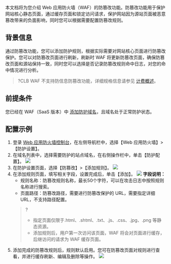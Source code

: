 本文档将为您介绍 Web 应用防火墙（WAF）的防篡改功能。防篡改功能用于保护网站核心静态页面，通过缓存页面和锁定访问请求，保护网站因为源站页面被恶意篡改带来的负面影响，同时您可以根据需要配置防篡改规则。
## 背景信息
通过防篡改功能，您可以添加防护规则，根据实际需要对网站核心页面进行防篡改保护。您可以对防篡改页面进行刷新，刷新时 WAF 将更新防篡改页面，确保防篡改页面和源站保持一致，同时您可以选择是否记录防篡改规则命中日志，对您的命中情况进行分析。
>?CLB WAF 不支持防信息防篡改功能，详细规格信息请参见 [计费概述](https://cloud.tencent.com/document/product/627/11730)。

## 前提条件
您已经在 WAF（SaaS 版本）中 [添加防护域名](https://cloud.tencent.com/document/product/627/18631)，且域名处于正常防护状态。

## 配置示例 
1. 登录 [Web 应用防火墙控制台](https://console.cloud.tencent.com/guanjia)，在左侧导航栏中，选择【Web 应用防火墙】>【防护设置】。
2. 在域名列表中，选择需要防护的站点域名，在右侧操作栏中，单击【防护配置】。
![](https://main.qcloudimg.com/raw/5c5c6538e7f4f79f114af7db2d62c1d8.png)
3. 在防护设置页面，选择【防篡改】>【添加规则】。
 ![](https://main.qcloudimg.com/raw/90619e70132434798a1eff934f27c5f7.png)
4.	在添加规则页面，填写相关字段，设置完成后，单击【添加】。
 ![](https://main.qcloudimg.com/raw/6369b47cf28938e646aa1ea717dae3cf.png)
  **字段说明：**
	- 规则名称：防篡改规则名称，最长50个字符，可以在攻击日志中按照规则名称进行搜索。
	- 页面路径：防篡改路径，需要进行防篡改保护的 URL，需要指定详细 URL，不支持路径配置。
	>?
	>- 指定页面仅限于.html、.shtml、.txt、.js、.css、.jpg、.png 等静态资源。
	>- 添加规则后，用户第一次访问该页面，WAF 将会对页面进行缓存，后继访问的请求为 WAF 缓存页面。
5. 添加完成的防篡改规则后，规则默认启用。您可在防篡改页面对规则进行查看，并进行缓存刷新、编辑及删除等操作。
![](https://main.qcloudimg.com/raw/6e302759730d2a4f56447ea6e3ce97a2.png)
